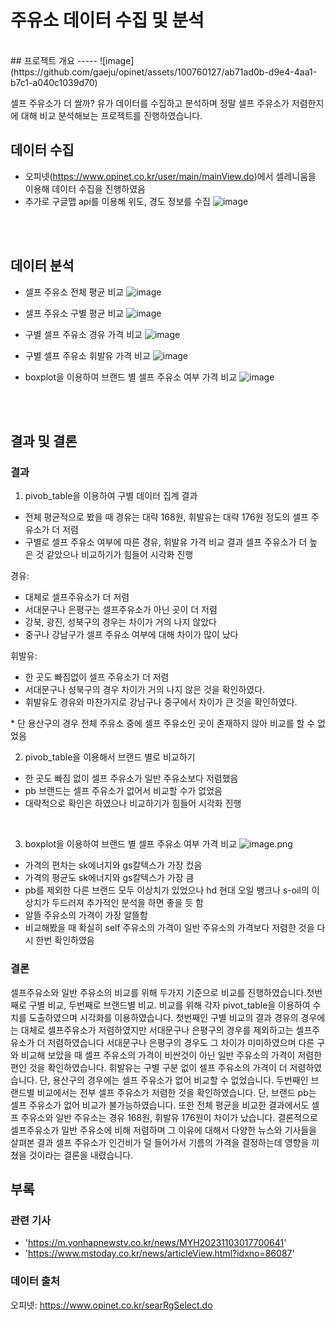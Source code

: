 # 주유소 데이터 수집 및 분석
<br>
## 프로젝트 개요
-----
![image](https://github.com/gaeju/opinet/assets/100760127/ab71ad0b-d9e4-4aa1-b7c1-a040c1039d70)

셀프 주유소가 더 쌀까? 
유가 데이터를 수집하고 분석하며 정말 셀프 주유소가 저렴한지에 대해 비교 분석해보는 프로젝트를 진행하였습니다.
<br>

## 데이터 수집
- 오피넷(https://www.opinet.co.kr/user/main/mainView.do)에서 셀레니움을 이용해 데이터 수집을 진행하였음
- 추가로 구글맵 api를 이용해 위도, 경도 정보를 수집
![image](https://github.com/gaeju/opinet/assets/100760127/aaf41bd2-33ff-44ee-a662-37be9d77ee91)

<br><br>

## 데이터 분석
- 셀프 주유소 전체 평균 비교
![image](https://github.com/gaeju/opinet/assets/100760127/98ae2354-fc24-4a20-ab8c-808cfc49c257)
- 셀프 주유소 구별 평균 비교
![image](https://github.com/gaeju/opinet/assets/100760127/1a2c96b1-e6d0-4186-ada4-e1966b63e7ee)

- 구별 셀프 주유소 경유 가격 비교
  ![image](https://github.com/gaeju/opinet/assets/100760127/8c96126d-8a20-4876-bcd1-d00ca0536c05)
- 구별 셀프 주유소 휘발유 가격 비교
  ![image](https://github.com/gaeju/opinet/assets/100760127/483025d3-dafe-4188-9db2-28d4b36bafbd)
- boxplot을 이용하여 브랜드 별 셀프 주유소 여부 가격 비교
  ![image](https://github.com/gaeju/opinet/assets/100760127/dee61658-38a9-4cdb-95fe-32c79ec0cfd1)

<br><br>

## 결과 및 결론
### 결과
1. pivob_table을 이용하여 구별 데이터 집계 결과
- 전체 평균적으로 봤을 때 경유는 대략 168원, 휘발유는 대략 176원 정도의 셀프 주유소가 더 저렴
- 구별로 셀프 주유소 여부에 따른 경유, 휘발유 가격 비교 결과 셀프 주유소가 더 높은 것 같았으나 비교하기가 힘들어 시각화 진행
  
경유: 
- 대체로 셀프주유소가 더 저렴
- 서대문구나 은평구는 셀프주유소가 아닌 곳이 더 저렴 
- 강북, 광진, 성북구의 경우는 차이가 거의 나지 않았다
- 중구나 강남구가 셀프 주유소 여부에 대해 차이가 많이 났다

휘발유: 
- 한 곳도 빠짐없이 셀프 주유소가 더 저렴
- 서대문구나 성북구의 경우 차이가 거의 나지 않은 것을 확인하였다.
- 휘발유도 경유와 마찬가지로 강남구나 중구에서 차이가 큰 것을 확인하였다.

\* 단 용산구의 경우 전체 주유소 중에 셀프 주유소인 곳이 존재하지 않아 비교를 할 수 없었음
<br>

2. pivob_table을 이용해서 브랜드 별로 비교하기
- 한 곳도 빠짐 없이 셀프 주유소가 일반 주유소보다 저렴했음
- pb 브랜드는 셀프 주유소가 없어서 비교할 수가 없었음
- 대략적으로 확인은 하였으나 비교하기가 힘들어 시각화 진행
<br>

3. boxplot을 이용하여 브랜드 별 셀프 주유소 여부 가격 비교
![image.png](attachment:image.png)
- 가격의 편차는 sk에너지와 gs칼텍스가 가장 컸음
- 가격의 평균도 sk에너지와 gs칼텍스가 가장 큼
- pb를 제외한 다른 브랜드 모두 이상치가 있었으나 hd 현대 오일 뱅크나 s-oil의 이상치가 두드러져 추가적인 분석을 하면 좋을 듯 함
- 알뜰 주유소의 가격이 가장 알뜰함
- 비교해봤을 때 확실히 self 주유소의 가격이 일반 주유소의 가격보다 저렴한 것을 다시 한번 확인하였음

### 결론
 셀프주유소와 일반 주유소의 비교를 위해 두가지 기준으로 비교를 진행하였습니다.첫번째로 구별 비교, 두번째로 브랜드별 비교. 
 비교를 위해 각자 pivot_table을 이용하여 수치를 도출하였으며 시각화를 이용하였습니다.
 첫번째인 구별 비교의 결과 경유의 경우에는 대체로 셀프주유소가 저렴하였지만 서대문구나 은평구의 경우를 제외하고는 셀프주유소가 더 저렴하였습니다
 서대문구나 은평구의 경우도 그 차이가 미미하였으며 다른 구와 비교해 보았을 때 셀프 주유소의 가격이 비싼것이 아닌 일반 주유소의 가격이 저렴한 편인 것을 확인하였습니다. 휘발유는 구별 구분 없이 셀프 주유소의 가격이 더 저렴하였습니다. 단, 용산구의 경우에는 셀프 주유소가 없어 비교할 수 없었습니다.
 두번째인 브랜드별 비교에서는 전부 셀프 주유소가 저렴한 것을 확인하였습니다. 단, 브랜드 pb는 셀프 주유소가 없어 비교가 불가능하였습니다.
 또한 전체 평균을 비교한 결과에서도 셀프 주유소와 일반 주유소는 경유 168원, 휘발유 176원이 차이가 났습니다. 결론적으로 셀프주유소가 일반 주유소에 비해 저렴하며 그 이유에 대해서 다양한 뉴스와 기사들을 살펴본 결과 셀프 주유소가 인건비가 덜 들어가서 기름의 가격을 결정하는데 영향을 끼쳤을 것이라는 결론을 내렸습니다.

## 부록
### 관련 기사
- 'https://m.yonhapnewstv.co.kr/news/MYH20231103017700641'
- 'https://www.mstoday.co.kr/news/articleView.html?idxno=86087'
### 데이터 출처
오피넷: https://www.opinet.co.kr/searRgSelect.do
